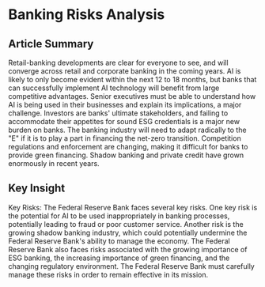 # Banking Risks Analysis

## Article Summary
Retail-banking developments are clear for everyone to see, and will converge across retail and corporate banking in the coming years.
AI is likely to only become evident within the next 12 to 18 months, but banks that can successfully implement AI technology will benefit from large competitive advantages.
Senior executives must be able to understand how AI is being used in their businesses and explain its implications, a major challenge.
Investors are banks' ultimate stakeholders, and failing to accommodate their appetites for sound ESG credentials is a major new burden on banks.
The banking industry will need to adapt radically to the "E" if it is to play a part in financing the net-zero transition.
Competition regulations and enforcement are changing, making it difficult for banks to provide green financing.
Shadow banking and private credit have grown enormously in recent years.

## Key Insight
Key Risks:
The Federal Reserve Bank faces several key risks. One key risk is the potential for AI to be used inappropriately in banking processes, potentially leading to fraud or poor customer service. Another risk is the growing shadow banking industry, which could potentially undermine the Federal Reserve Bank's ability to manage the economy. The Federal Reserve Bank also faces risks associated with the growing importance of ESG banking, the increasing importance of green financing, and the changing regulatory environment. The Federal Reserve Bank must carefully manage these risks in order to remain effective in its mission.
